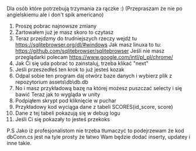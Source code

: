 Dla osób które potrzebują trzymania za rączke :) 
(Przepraszam że nie po angielskiemu ale i don't spik americano)
1. Proszę pobrac najnowsze zmiany
2. Żartowałem już je masz skoro to czytasz
3. Teraz przejdzmy do trudniejszych rzeczy wejdź tu
https://sqlitebrowser.org/dl/#windows
Jak masz linuxa to tu:
https://github.com/sqlitebrowser/sqlitebrowser
Jeśli nie masz przeglądarki polecam https://www.google.com/intl/pl_pl/chrome/
4. Jak Ci się uda pobrać to zainstaluj, trzeba klikać "next"
5. Jeśli przeszedłeś ten krok to już jesteś kozak
6. Odpal sobie ten program daj otwórz baze danych i wybierz plik z repozytorium assets\db\db.db
7. No i masz przykładową bazę na której możesz puszczać selecty i się bawić
Teraz jak to wygląda w unity
1. Podpiąłem skrypt pod kliknięcie w puchar
2. Przykładowy kod wyciąga dane z tabeli SCORES(id_score, score)
3. Dane z tej tabeli pokazują się w debug logu
4. Jeśli Ci się pokazały to jesteś przekoks


P.S 
Jako iż profesjonalistom nie trzeba tłumaczyć to podejrzewam że kod dbConn.cs jest na tyle prosty że łatwo Wam będzie dodać inserty, updatey i inne takie.